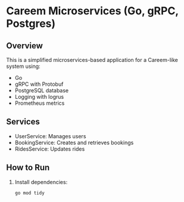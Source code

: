 # Careem Microservices (Go, gRPC, Postgres)

## Overview

This is a simplified microservices-based application for a Careem-like system using:
- Go
- gRPC with Protobuf
- PostgreSQL database
- Logging with logrus
- Prometheus metrics

## Services

- UserService: Manages users
- BookingService: Creates and retrieves bookings
- RidesService: Updates rides

## How to Run

1. Install dependencies:
   ```bash
   go mod tidy